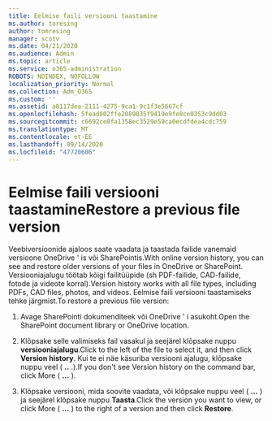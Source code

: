 ```yaml
---
title: Eelmise faili versiooni taastamine
ms.author: toresing
author: tomresing
manager: scotv
ms.date: 04/21/2020
ms.audience: Admin
ms.topic: article
ms.service: o365-administration
ROBOTS: NOINDEX, NOFOLLOW
localization_priority: Normal
ms.collection: Adm_O365
ms.custom: ''
ms.assetid: a8117dea-2111-4275-9ca1-9c1f3e5667cf
ms.openlocfilehash: 5fead002ffe2089835f9419e9fe0ce0353c9dd03
ms.sourcegitcommit: c6692ce0fa1358ec3529e59ca0ecdfdea4cdc759
ms.translationtype: MT
ms.contentlocale: et-EE
ms.lasthandoff: 09/14/2020
ms.locfileid: "47720606"
---
```

# <a name="restore-a-previous-file-version"></a><span data-ttu-id="4cc7d-102">Eelmise faili versiooni taastamine</span><span class="sxs-lookup"><span data-stu-id="4cc7d-102">Restore a previous file version</span></span>

<span data-ttu-id="4cc7d-103">Veebiversioonide ajaloos saate vaadata ja taastada failide vanemaid versioone OneDrive ' is või SharePointis.</span><span class="sxs-lookup"><span data-stu-id="4cc7d-103">With online version history, you can see and restore older versions of your files in OneDrive or SharePoint.</span></span> <span data-ttu-id="4cc7d-104">Versiooniajalugu töötab kõigi failitüüpide (sh PDF-failide, CAD-failide, fotode ja videote korral).</span><span class="sxs-lookup"><span data-stu-id="4cc7d-104">Version history works with all file types, including PDFs, CAD files, photos, and videos.</span></span> <span data-ttu-id="4cc7d-105">Eelmise faili versiooni taastamiseks tehke järgmist.</span><span class="sxs-lookup"><span data-stu-id="4cc7d-105">To restore a previous file version:</span></span>
  
1. <span data-ttu-id="4cc7d-106">Avage SharePointi dokumenditeek või OneDrive ' i asukoht.</span><span class="sxs-lookup"><span data-stu-id="4cc7d-106">Open the SharePoint document library or OneDrive location.</span></span>
    
2. <span data-ttu-id="4cc7d-107">Klõpsake selle valimiseks fail vasakul ja seejärel klõpsake nuppu **versiooniajalugu**.</span><span class="sxs-lookup"><span data-stu-id="4cc7d-107">Click to the left of the file to select it, and then click **Version history**.</span></span> <span data-ttu-id="4cc7d-108">Kui te ei näe käsuriba versiooni ajalugu, klõpsake nuppu veel ( **..** .).</span><span class="sxs-lookup"><span data-stu-id="4cc7d-108">If you don't see Version history on the command bar, click More ( **...** ).</span></span> 
    
3. <span data-ttu-id="4cc7d-109">Klõpsake versiooni, mida soovite vaadata, või klõpsake nuppu veel ( **...** ) ja seejärel klõpsake nuppu **Taasta**.</span><span class="sxs-lookup"><span data-stu-id="4cc7d-109">Click the version you want to view, or click More ( **...** ) to the right of a version and then click **Restore**.</span></span>
    

